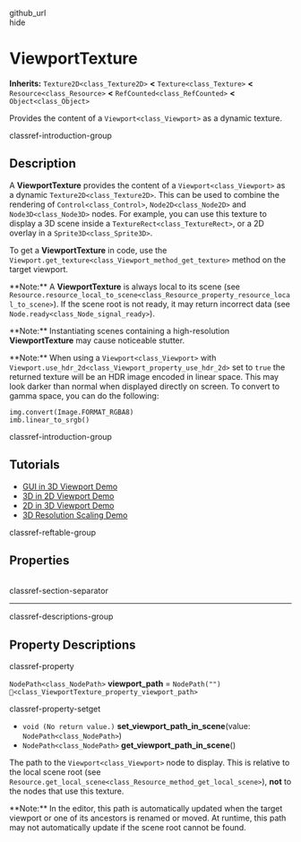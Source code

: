 github\_url  
hide

# ViewportTexture

**Inherits:** `Texture2D<class_Texture2D>` **&lt;**
`Texture<class_Texture>` **&lt;** `Resource<class_Resource>` **&lt;**
`RefCounted<class_RefCounted>` **&lt;** `Object<class_Object>`

Provides the content of a `Viewport<class_Viewport>` as a dynamic
texture.

classref-introduction-group

## Description

A **ViewportTexture** provides the content of a
`Viewport<class_Viewport>` as a dynamic `Texture2D<class_Texture2D>`.
This can be used to combine the rendering of `Control<class_Control>`,
`Node2D<class_Node2D>` and `Node3D<class_Node3D>` nodes. For example,
you can use this texture to display a 3D scene inside a
`TextureRect<class_TextureRect>`, or a 2D overlay in a
`Sprite3D<class_Sprite3D>`.

To get a **ViewportTexture** in code, use the
`Viewport.get_texture<class_Viewport_method_get_texture>` method on the
target viewport.

\*\*Note:\*\* A **ViewportTexture** is always local to its scene (see
`Resource.resource_local_to_scene<class_Resource_property_resource_local_to_scene>`).
If the scene root is not ready, it may return incorrect data (see
`Node.ready<class_Node_signal_ready>`).

\*\*Note:\*\* Instantiating scenes containing a high-resolution
**ViewportTexture** may cause noticeable stutter.

\*\*Note:\*\* When using a `Viewport<class_Viewport>` with
`Viewport.use_hdr_2d<class_Viewport_property_use_hdr_2d>` set to `true`
the returned texture will be an HDR image encoded in linear space. This
may look darker than normal when displayed directly on screen. To
convert to gamma space, you can do the following:

    img.convert(Image.FORMAT_RGBA8)
    imb.linear_to_srgb()

classref-introduction-group

## Tutorials

-   [GUI in 3D Viewport
    Demo](https://godotengine.org/asset-library/asset/2807)
-   [3D in 2D Viewport
    Demo](https://godotengine.org/asset-library/asset/2804)
-   [2D in 3D Viewport
    Demo](https://godotengine.org/asset-library/asset/2803)
-   [3D Resolution Scaling
    Demo](https://godotengine.org/asset-library/asset/2805)

classref-reftable-group

## Properties

<table>
<tbody>
<tr>
</tr>
</tbody>
</table>

classref-section-separator

------------------------------------------------------------------------

classref-descriptions-group

## Property Descriptions

classref-property

`NodePath<class_NodePath>` **viewport\_path** = `NodePath("")`
`🔗<class_ViewportTexture_property_viewport_path>`

classref-property-setget

-   `void (No return value.)` **set\_viewport\_path\_in\_scene**(value:
    `NodePath<class_NodePath>`)
-   `NodePath<class_NodePath>` **get\_viewport\_path\_in\_scene**()

The path to the `Viewport<class_Viewport>` node to display. This is
relative to the local scene root (see
`Resource.get_local_scene<class_Resource_method_get_local_scene>`),
**not** to the nodes that use this texture.

\*\*Note:\*\* In the editor, this path is automatically updated when the
target viewport or one of its ancestors is renamed or moved. At runtime,
this path may not automatically update if the scene root cannot be
found.
